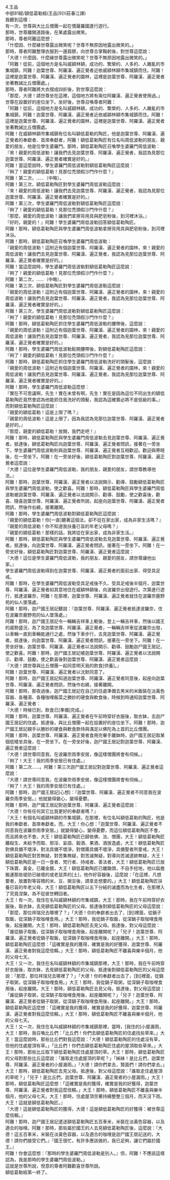 4.王品  
中部81經/額低葛勒經(王品[9])(莊春江譯)  
我聽到這樣：  
有一次，世尊與大比丘僧團一起在憍薩羅國進行遊行。  
那時，世尊離開道路後，在某處露出微笑。  
那時，尊者阿難這麼想：  
「什麼因、什麼緣世尊露出微笑呢？世尊不無原因地露出微笑的。」  
那時，尊者阿難整理衣服到一邊肩膀，向世尊合掌鞠躬後，對世尊這麼說：  
「大德！什麼因、什麼緣世尊露出微笑呢？世尊不無原因地露出微笑的。」  
「阿難！從前，這個地方是名叫威額林額，成功的、繁榮的、人多的、人雜亂的市集城鎮，阿難！迦葉世尊、阿羅漢、遍正覺者近依威額林額市集城鎮而住。阿難！這裡是迦葉世尊、阿羅漢、遍正覺者的園林，這裡是迦葉世尊、阿羅漢、遍正覺者坐著教誡比丘僧團處。」  
那時，尊者阿難將大衣摺成四折後，對世尊這麼說：  
「那麼，大德！請世尊坐在這裡，這個地方將有兩位阿羅漢、遍正覺者使用過。」  
世尊在設置好的座位坐下。坐好後，世尊召喚尊者阿難：  
「阿難！從前，這個地方是名叫威額林額，成功的、繁榮的、人多的、人雜亂的市集城鎮，阿難！迦葉世尊、阿羅漢、遍正覺者近依威額林額市集城鎮而住。阿難！這裡是迦葉世尊、阿羅漢、遍正覺者的園林，這裡是迦葉世尊、阿羅漢、遍正覺者坐著教誡比丘僧團處。  
阿難！在威額林額市集城鎮有位名叫額低葛勒的陶匠，他是迦葉世尊、阿羅漢、遍正覺者的奉獻者、首席奉獻者，阿難！額低葛勒陶匠有位名叫周低波勒的朋友、親愛的朋友，他是位學生婆羅門。那時，額低葛勒陶匠召喚學生婆羅門周低波勒：  
『來！親愛的周低波勒！讓我們去見迦葉世尊、阿羅漢、遍正覺者，我認為見那位迦葉世尊、阿羅漢、遍正覺者確實是好的。』  
阿難！當這麼說時，學生婆羅門周低波勒對額低葛勒陶匠這麼說：  
『夠了！親愛的額低葛勒！見那位禿頭假沙門作什麼？』  
阿難！第二次，……（中略）。  
阿難！第三次，額低葛勒陶匠對學生婆羅門周低波勒這麼說：  
『來！親愛的周低波勒！讓我們去見迦葉世尊、阿羅漢、遍正覺者，我認為見那位迦葉世尊、阿羅漢、遍正覺者確實是好的。』  
阿難！第三次，學生婆羅門周低波勒對額低葛勒陶匠這麼說：  
『夠了！親愛的額低葛勒！見那位禿頭假沙門作什麼？』  
『那麼，親愛的周低波勒！讓我們拿擦背用具與肥皂粉後，到河裡沐浴。』  
『好的，親愛的！』阿難！學生婆羅門周低波勒回答額低葛勒陶匠。  
阿難！那時，額低葛勒陶匠與學生婆羅門周低波勒拿擦背用具與肥皂粉後，到河裡沐浴。  
阿難！那時，額低葛勒陶匠召喚學生婆羅門周低波勒：  
『親愛的周低波勒！這附近有個迦葉世尊、阿羅漢、遍正覺者的園林，來！親愛的周低波勒！讓我們去見迦葉世尊、阿羅漢、遍正覺者，我認為見那位迦葉世尊、阿羅漢、遍正覺者確實是好的。』  
阿難！當這麼說時，學生婆羅門周低波勒對額低葛勒陶匠這麼說：  
『夠了！親愛的額低葛勒！見那位禿頭假沙門作什麼？』  
阿難！第二次，……（中略）。  
阿難！第三次，額低葛勒陶匠對學生婆羅門周低波勒這麼說：  
『親愛的周低波勒！這附近有個迦葉世尊、阿羅漢、遍正覺者的園林，來！親愛的周低波勒！讓我們去見迦葉世尊、阿羅漢、遍正覺者，我認為見那位迦葉世尊、阿羅漢、遍正覺者確實是好的。』  
阿難！第三次，學生婆羅門周低波勒對額低葛勒陶匠這麼說：  
『夠了！親愛的額低葛勒！見那位禿頭假沙門作什麼？』  
阿難！那時，額低葛勒陶匠抓住學生婆羅門周低波勒的腰帶後，這麼說：  
『親愛的周低波勒！這附近有個迦葉世尊、阿羅漢、遍正覺者的園林，來！親愛的周低波勒！讓我們去見迦葉世尊、阿羅漢、遍正覺者，我認為見那位迦葉世尊、阿羅漢、遍正覺者確實是好的。』  
阿難！那時，學生婆羅門周低波勒鬆開腰帶後，對額低葛勒陶匠這麼說：  
『夠了！親愛的額低葛勒！見那位禿頭假沙門作什麼？』  
阿難！那時，額低葛勒陶匠抓住學生婆羅門周低波勒洗好的頭髮後，這麼說：  
『親愛的周低波勒！這附近有個迦葉世尊、阿羅漢、遍正覺者的園林，來！親愛的周低波勒！讓我們去見迦葉世尊、阿羅漢、遍正覺者，我認為見那位迦葉世尊、阿羅漢、遍正覺者確實是好的。』  
阿難！那時，學生婆羅門周低波勒這麼想：  
『實在不可思議啊，先生！實在未曾有啊，先生！實在是因為這位不同出生的額低葛勒陶匠竟然會認為他能抓住我洗好的頭髮，我認為這確實必將不是低級的事。』而對額低葛勒陶匠這麼說：  
『親愛的額低葛勒！這是上限了嗎？』  
『親愛的周低波勒！這是上限了，因為我認為見那位迦葉世尊、阿羅漢、遍正覺者是好的。』  
『那麼，親愛的額低葛勒！放開，我們走吧！』  
阿難！那時，額低葛勒陶匠與學生婆羅門周低波勒去見迦葉世尊、阿羅漢、遍正覺者。抵達後，額低葛勒陶匠向迦葉世尊、阿羅漢、遍正覺者問訊，接著在一旁坐下。學生婆羅門周低波勒則與迦葉世尊、阿羅漢、遍正覺者互相歡迎。歡迎與寒暄後，在一旁坐下。阿難！在一旁坐好後，額低葛勒陶匠對迦葉世尊、阿羅漢、遍正覺者這麼說：  
『大德！這位是學生婆羅門周低波勒，我的朋友、親愛的朋友，請世尊教導他法。』  
阿難！那時，迦葉世尊、阿羅漢、遍正覺者以法說開示、勸導、鼓勵額低葛勒陶匠與學生婆羅門周低波勒，使之歡喜。阿難！那時，額低葛勒陶匠與學生婆羅門周低波勒被迦葉世尊、阿羅漢、遍正覺者以法說開示、勸導、鼓勵，使之歡喜後，歡喜、隨喜迦葉世尊、阿羅漢、遍正覺者所說，起座向迦葉世尊、阿羅漢、遍正覺者問訊，然後作右繞，接著離開。  
阿難！那時，學生婆羅門周低波勒對額低葛勒陶匠這麼說：  
『親愛的額低葛勒！你[一直]聽著這個法，卻不從在家出家，成為非家生活嗎？』  
『親愛的周低波勒！你不知道我扶養已盲的年老父母嗎？』  
『親愛的額低葛勒！那樣的話，我將從在家出家，成為非家生活。』  
阿難！那時，額低葛勒陶匠與學生婆羅門周低波勒去見迦葉世尊、阿羅漢、遍正覺者。抵達後，向迦葉世尊、阿羅漢、遍正覺者問訊，接著在一旁坐下。阿難！在一旁坐好後，額低葛勒陶匠對迦葉世尊、阿羅漢、遍正覺者這麼說：  
『大德！這位是學生婆羅門周低波勒，我的朋友、親愛的朋友，請世尊讓他出家。』  
學生婆羅門周低波勒得到在迦葉世尊、阿羅漢、遍正覺者的面前出家、得受具足戒。  
阿難！那時，在學生婆羅門周低波勒受具足戒後不久、受具足戒後半個月，迦葉世尊、阿羅漢、遍正覺者如其意地住在威額林額後，向波羅奈出發遊行。次第進行遊行，抵達波羅奈，阿難！在那裡，迦葉世尊、阿羅漢、遍正覺者就住在波羅奈鹿野苑的仙人墜落處。  
阿難！那時，迦尸國王居記聽說：『迦葉世尊、阿羅漢、遍正覺者抵達波羅奈，住在波羅奈鹿野苑的仙人墜落處。』  
阿難！那時，迦尸國王居記令一輛輛吉祥車上軛後，登上一輛吉祥車，然後以國王的威勢盛況，為了見迦葉世尊、阿羅漢、遍正覺者，一輛輛吉祥車從波羅奈出發，以車輛一直到車輛能通行之處，然後下車步行，去見迦葉世尊、阿羅漢、遍正覺者。抵達後，向迦葉世尊、阿羅漢、遍正覺者問訊，接著在一旁坐下。阿難！在一旁坐好後，迦葉世尊、阿羅漢、遍正覺者以法說開示、勸導、鼓勵迦尸國王居記，使之歡喜。阿難！那時，迦尸國王居記被迦葉世尊、阿羅漢、遍正覺者以法說開示、勸導、鼓勵，使之歡喜後對迦葉世尊、阿羅漢、遍正覺者這麼說：  
『大德！請世尊與比丘僧團一起同意明天我的飲食[供養]。』  
阿難！迦葉世尊、阿羅漢、遍正覺者以沈默同意了。  
阿難！那時，迦尸國王居記知道迦葉世尊、阿羅漢、遍正覺者同意後，起座向迦葉世尊、阿羅漢、遍正覺者問訊，然後作右繞，接著離開。  
阿難！那時，那夜過後，迦尸國王居記在自己的住處準備去黑米的米飯裝在淡黃色容器、各種湯、各種咖哩飯菜之勝妙的硬食與軟食後，時候到時通知迦葉世尊、阿羅漢、遍正覺者：  
『大德！時候已到，飲食已[準備]完成。』  
阿難！那時，迦葉世尊、阿羅漢、遍正覺者在午前時穿好衣服後，取衣鉢，去迦尸國王居記的住處。抵達後，與比丘僧團一起在設置好的座位坐下。阿難！那時，迦尸國王居記親手以勝妙的硬食與軟食款待與滿足以佛陀為上首的比丘僧團。  
阿難！那時，迦葉世尊、阿羅漢、遍正覺者食用完畢手離鉢時，迦尸國王居記取某個低矮坐具後，在一旁坐下。在一旁坐好後，迦尸國王居記對迦葉世尊、阿羅漢、遍正覺者這麼說：  
『大德！請世尊同意我，在波羅奈雨季安居，像這樣僧團將會有伺候。』  
『夠了！大王！我的雨季安居已有住處。』  
阿難！第二次……。阿難！第三次迦尸國王居記對迦葉世尊、阿羅漢、遍正覺者這麼說：  
『大德！請世尊同意我，在波羅奈雨季安居，像這樣僧團將會有伺候。』  
『夠了！大王！我的雨季安居已有住處。』  
阿難！那時，迦尸國王居記[心想]：『迦葉世尊、阿羅漢、遍正覺者不同意我在波羅奈雨季安居。』他就變得變心，變得憂鬱。  
阿難！那時，迦尸國王居記對迦葉世尊、阿羅漢、遍正覺者這麼說：  
『大德！你有任何其它比我更好的奉獻者嗎？』  
『大王！有個名叫威額林額的市集城鎮，在那裡，有位名叫額低葛勒的陶匠，他是我的奉獻者、首席奉獻者。而，大王！你心想：「迦葉世尊、阿羅漢、遍正覺者不同意我在波羅奈雨季安居。」就變得變心，變得憂鬱，而這位額低葛勒陶匠不會，而且將來也不會。大王！額低葛勒陶匠已歸依佛、法、僧團，大王！額低葛勒陶匠離殺生、未給予而取、邪淫、妄語、榖酒、果酒、酒放逸處，大王！額低葛勒陶匠對佛具備不壞淨，對法具備不壞淨，對僧團具備不壞淨，具備聖者所愛戒，大王！額低葛勒陶匠對苦無疑，對苦集無疑，對苦滅無疑，對導向苦滅道跡無疑，大王！額低葛勒陶匠是一日一食者、梵行者、持戒者、善法者，大王！額低葛勒陶匠已放下珠寶、黃金，已離金銀，大王！額低葛勒陶匠已離鋤頭，不自手挖地，他以扁擔搬運那些堤防已破壞的或老鼠弄的[土]，他作好容器後，這麼說：「在這裡，凡想要者，放置對等容積的米、豆、豌豆後，請拿走想要的。」大王！額低葛勒陶匠扶養已盲的年老父母，大王！額低葛勒陶匠以五下分結的滅盡而為化生者，在那裡入了究竟涅槃，為不從彼世轉回者。  
大王！有一次，我住在名叫威額林額的市集城鎮，大王！那時，我在午前時穿好衣服後，取衣鉢，去見額低葛勒陶匠的父母。抵達後對額低葛勒陶匠的父母這麼說：「那麼，那位祥瑞兒去哪裡了？」「大德！你的奉獻者出去了，[到]裡面，從鍋子取飯，從深鍋子取咖哩食用。」大王！那時，我從鍋子取飯，從深鍋子取咖哩食用後，起座離開。大王！那時，額低葛勒陶匠去見父母。抵達後，對父母這麼說：「誰從鍋子取飯，從深鍋子取咖哩食用後，起座離開呢？」「兒子！迦葉世尊、阿羅漢、遍正覺者從鍋子取飯，從深鍋子取咖哩食用後，起座離開。」大王！那時，額低葛勒陶匠這麼想：「這確實是我的獲得，確實是我的好獲得，迦葉世尊、阿羅漢、遍正覺者對我這麼信賴。」大王！那時，額低葛勒陶匠不離喜與樂半個月，他的父母七天。  
大王！又一次，我住在名叫威額林額的市集城鎮那裡，大王！那時，我在午前時穿好衣服後，取衣鉢，去見額低葛勒陶匠的父母。抵達後對額低葛勒陶匠的父母這麼說：「那麼，那位祥瑞兒去哪裡了？」「大德！你的奉獻者出去了，[到]裡面，從鍋子取粥，從深鍋子取咖哩食用。」大王！那時，我從鍋子取粥，從深鍋子取咖哩食用後，起座離開。大王！那時，額低葛勒陶匠去見父母。抵達後，對父母這麼說：「誰從鍋子取粥，從深鍋子取咖哩食用後，起座離開呢？」「兒子！迦葉世尊、阿羅漢、遍正覺者從鍋子取粥，從深鍋子取咖哩食用後，起座離開。」大王！那時，額低葛勒陶匠這麼想：「這確實是我的獲得，確實是我的好獲得，迦葉世尊、阿羅漢、遍正覺者對我這麼信賴。」大王！那時，額低葛勒陶匠不離喜與樂半個月，他的父母七天。  
大王！又一次，我住在名叫威額林額的市集城鎮那裡，當時，[我住的]小屋漏雨，大王！那時，我召喚比丘們：「比丘們！你們去額低葛勒陶匠的住處找些草來。」大王！當這麼說時，那些比丘們對我這麼說：「大德！額低葛勒陶匠的住處沒有草，但他的住處屋頂有草。」「比丘們！你們去額低葛勒陶匠住處的屋頂取些草來。」大王！那時，那些比丘取下額低葛勒陶匠住處屋頂的草。大王！那時，額低葛勒陶匠的父母對那些比丘這麼說：「誰取走住處屋頂的草呢？」「姊妹！是比丘們，迦葉世尊、阿羅漢、遍正覺者的小屋漏雨。」「大德！請你們拿去，賢面們！請你們拿去。」大王！那時，額低葛勒陶匠去見父母。抵達後，對父母這麼說：「誰取走住處屋頂的草呢？」「兒子！是比丘們，迦葉世尊、阿羅漢、遍正覺者的小屋漏雨。」大王！那時，額低葛勒陶匠這麼想：「這確實是我的獲得，確實是我的好獲得，迦葉世尊、阿羅漢、遍正覺者對我這麼信賴。」大王！那時，額低葛勒陶匠不離喜與樂半個月，他的父母七天。大王！那時，住處屋頂空著持續整整三個月，而天沒下雨。大王！這就是額低葛勒陶匠。』  
『大德！這是額低葛勒陶匠的獲得，大德！這是額低葛勒陶匠的好獲得：被世尊這麼信賴。』  
阿難！那時，迦尸國王居記遣送額低葛勒陶匠五百車米，米裝在淡黃色容器，以及適合的咖哩。阿難！那時，那些屬於國王的人去見額低葛勒陶匠後，這麼說：『大德！這五百車米，米裝在淡黃色容器，以及適合的咖哩是迦尸國王居記送的，大德！請你們接受它們。』『國王很忙，有許多應該做的，我已足夠，讓它們屬於國王。』  
阿難！你會這麼想：『那時的學生婆羅門周低波勒是別人。』但，阿難！不應該這樣認為，我是那時的學生婆羅門周低波勒。」  
這就是世尊所說，悅意的尊者阿難歡喜世尊所說。  
額低葛勒經第一終了。  
  
  
